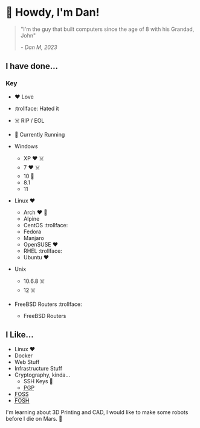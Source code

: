 
# :wave: Howdy, I'm Dan!

> "I'm the guy that built computers since the age of 8 with his Grandad, John"
>
>\- _Dan M, 2023_

## I have done...

### Key
- :heart: Love
- :trollface: Hated it
- :skull_and_crossbones: RIP / EOL
- :crown: Currently Running

- Windows
    - XP :heart: :skull_and_crossbones:
    - 7 :heart: :skull_and_crossbones:
    - 10 :crown: 
    - 8.1
    - 11
- Linux :heart:
    - Arch :heart: :crown:
    - Alpine
    - CentOS :trollface:
    - Fedora
    - Manjaro
    - OpenSUSE :heart:
    - RHEL :trollface:
    - Ubuntu :heart:
- Unix
    - 10.6.8 :skull_and_crossbones:
    - 12 :skull_and_crossbones:
- FreeBSD Routers :trollface:
    - FreeBSD Routers

## I Like...

- Linux :heart:
- Docker
- Web Stuff
- Infrastructure Stuff
- Cryptography, kinda...
    - SSH Keys :crown:
    - <abbr title="Pretty Good Privacy">PGP</abbr>
- <abbr title="Free Open Source Software">FOSS</abbr>
- <abbr title="Free Open Source Hardware">FOSH</abbr>

I'm learning about 3D Printing and CAD, I would like to make some robots before I die on Mars. 🚀
